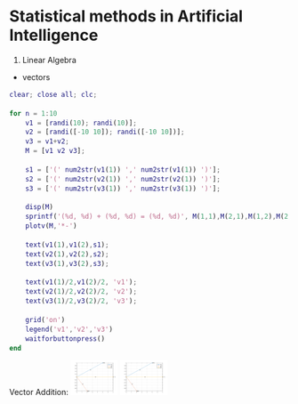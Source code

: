 # Statistical methods in Artificial Intelligence 

1. Linear Algebra
  - vectors

``` matlab
clear; close all; clc;

for n = 1:10
    v1 = [randi(10); randi(10)];
    v2 = [randi([-10 10]); randi([-10 10])];
    v3 = v1+v2;
    M = [v1 v2 v3];
    
    s1 = ['(' num2str(v1(1)) ',' num2str(v1(1)) ')'];
    s2 = ['(' num2str(v2(1)) ',' num2str(v2(1)) ')'];
    s3 = ['(' num2str(v3(1)) ',' num2str(v3(1)) ')'];
    
    disp(M)
    sprintf('(%d, %d) + (%d, %d) = (%d, %d)', M(1,1),M(2,1),M(1,2),M(2,2),M(1,3),M(2,3))  
    plotv(M,'*-')
    
    text(v1(1),v1(2),s1);
    text(v2(1),v2(2),s2);
    text(v3(1),v3(2),s3);
    
    text(v1(1)/2,v1(2)/2, 'v1');
    text(v2(1)/2,v2(2)/2, 'v2');
    text(v3(1)/2,v3(2)/2, 'v3');
    
    grid('on')
    legend('v1','v2','v3')
    waitforbuttonpress()
end

```
Vector Addition: ![Alt](https://github.com/shravankumar147/SMAI/blob/master/docs/html/vector_1.png "Title")
![Alt text](https://github.com/shravankumar147/SMAI/blob/master/docs/html/vector_1.png)
